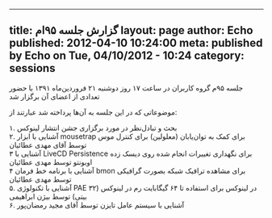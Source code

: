 ----------
title: گزارش جلسه ۹۵‌ام
layout: page
author: Echo
published: 2012-04-10 10:24:00
meta: published by Echo on Tue, 04/10/2012 - 10:24
category: sessions
----------
جلسه ۹۵م گروه کاربران در ساعت ۱۷ روز دوشنبه ۲۱ فروردین‌ماه ۱۳۹۱ با حضور تعدادی
از اعضای آن برگزار شد


<!--more-->



موضوعاتی که در این جلسه به آن‌ها پرداخته شد عبارتند از:

۱. بحث و تبادل‌نظر در مورد برگزاری جشن انتشار لینوکس  
۲. آشنایی با ابزار mousetrap برای کمک به توان‌یابان (معلولین) برای کنترل موس
توسط آقای مهدی عطائیان  
۳ آشنایی با LiveCD Persistence برای نگهداری تغییرات انجام شده روی دیسک زده
اوبونتو توسط مهدی عطائیان  
۴ آشنایی با برنامه خط فرمان bmon برای مشاهده ترافیک شبکه بصورت گرافیکی توسط
مهدی عطائیان  
۵. آشنایی با تکنولوژی PAE در لینوکس برای استفاده تا ۶۴ گیگابایت رم در لینوکس
(۳۲ بیتی) توسط بیژن ابراهیمی  
۶. آشنایی با سیستم عامل تایزن توسط آقای مجید رمضان‌پور
